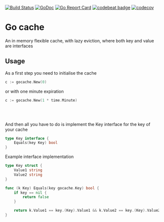 [![Build Status](https://travis-ci.org/SotirisAlfonsos/gocache.svg?branch=main)](https://travis-ci.org/SotirisAlfonsos/gocache)
[![GoDoc](https://godoc.org/github.com/SotirisAlfonsos/gocache?status.png)](https://godoc.org/github.com/SotirisAlfonsos/gocache)
[![Go Report Card](https://goreportcard.com/badge/github.com/SotirisAlfonsos/gocache)](https://goreportcard.com/report/github.com/SotirisAlfonsos/gocache)
[![codebeat badge](https://codebeat.co/badges/d47cd5fb-cb6c-4eea-9f3c-c414655dbe3a)](https://codebeat.co/projects/github-com-sotirisalfonsos-gocache-main)
[![codecov](https://codecov.io/gh/SotirisAlfonsos/gocache/branch/main/graph/badge.svg?token=pOexX69rp4)](https://codecov.io/gh/SotirisAlfonsos/gocache)

# Go cache
An in memory flexible cache, with lazy eviction, where both key and value are interfaces 

## Usage
As a first step you need to initialise the cache
```go
c := gocache.New(0)
```
or with one minute expiration
```go
c := gocache.New(1 * time.Minute)
```
<br/><br/>

And then all you have to do is implement the Key interface for the key of your cache
```go
type Key interface {
	Equals(key Key) bool
}
```

Example interface implementation
```go
type Key struct {
	Value1 string
	Value2 string
}

func (k Key) Equals(key gocache.Key) bool {
	if key == nil {
		return false
	}

	return k.Value1 == key.(Key).Value1 && k.Value2 == key.(Key).Value2
}
```
